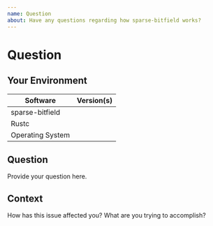 ```yaml
---
name: Question
about: Have any questions regarding how sparse-bitfield works?
---
```


# Question
## Your Environment
| Software         | Version(s) |
| ---------------- | ---------- |
| sparse-bitfield      |
| Rustc            |
| Operating System |

## Question
Provide your question here.

## Context
How has this issue affected you? What are you trying to accomplish?
